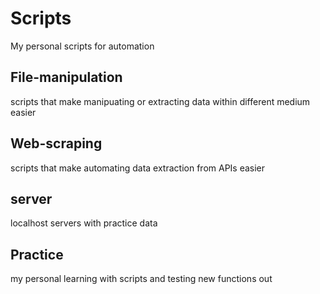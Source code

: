 # Scripts
My personal scripts for automation

## File-manipulation

scripts that make manipuating or extracting data within different medium easier

## Web-scraping

scripts that make automating data extraction from APIs easier

## server

localhost servers with practice data

## Practice

my personal learning with scripts and testing new functions out